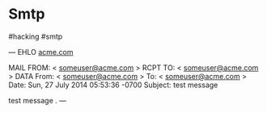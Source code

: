 # Smtp
#hacking #smtp

—
EHLO [acme.com](http://acme.com/)

MAIL FROM: < [someuser@acme.com](mailto:someuser@acme.com) >
RCPT TO: < [someuser@acme.com](mailto:someuser@acme.com) >
DATA
From: < [someuser@acme.com](mailto:someuser@acme.com) >
To: < [someuser@acme.com](mailto:someuser@acme.com) >
Date: Sun, 27 July 2014 05:53:36 -0700
Subject: test message

test message
.
—

